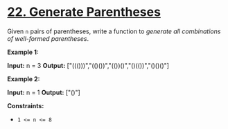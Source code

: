 # [22. Generate Parentheses](https://leetcode.com/problems/generate-parentheses/)

Given `n` pairs of parentheses, write a function to *generate all combinations of well-formed parentheses*.

**Example 1:**

**Input:** n = 3
**Output:** ["((()))","(()())","(())()","()(())","()()()"]

**Example 2:**

**Input:** n = 1
**Output:** ["()"]

**Constraints:**
- `1 <= n <= 8`
